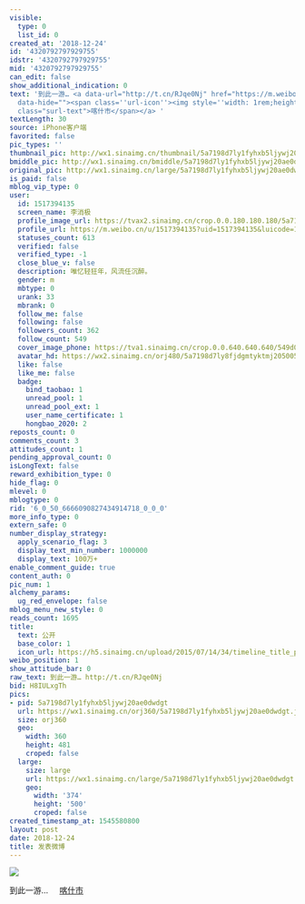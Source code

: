 ```yaml
---
visible:
  type: 0
  list_id: 0
created_at: '2018-12-24'
id: '4320792797929755'
idstr: '4320792797929755'
mid: '4320792797929755'
can_edit: false
show_additional_indication: 0
text: '到此一游… <a data-url="http://t.cn/RJqe0Nj" href="https://m.weibo.cn/p/index?containerid=23065700428008665310100000000&luicode=10000011&lfid=2304131517394135_-_WEIBO_SECOND_PROFILE_WEIBO"
  data-hide=""><span class=''url-icon''><img style=''width: 1rem;height: 1rem'' src=''https://h5.sinaimg.cn/upload/2015/09/25/3/timeline_card_small_location_default.png''></span><span
  class="surl-text">喀什市</span></a> '
textLength: 30
source: iPhone客户端
favorited: false
pic_types: ''
thumbnail_pic: http://wx1.sinaimg.cn/thumbnail/5a7198d7ly1fyhxb5ljywj20ae0dwdgt.jpg
bmiddle_pic: http://wx1.sinaimg.cn/bmiddle/5a7198d7ly1fyhxb5ljywj20ae0dwdgt.jpg
original_pic: http://wx1.sinaimg.cn/large/5a7198d7ly1fyhxb5ljywj20ae0dwdgt.jpg
is_paid: false
mblog_vip_type: 0
user:
  id: 1517394135
  screen_name: 李消极
  profile_image_url: https://tvax2.sinaimg.cn/crop.0.0.180.180.180/5a7198d7ly8fjdgmtyktmj20500500so.jpg?KID=imgbed,tva&Expires=1606399278&ssig=wh81OUktTo
  profile_url: https://m.weibo.cn/u/1517394135?uid=1517394135&luicode=10000011&lfid=2304131517394135_-_WEIBO_SECOND_PROFILE_WEIBO
  statuses_count: 613
  verified: false
  verified_type: -1
  close_blue_v: false
  description: 唯忆轻狂年，风流任沉醉。
  gender: m
  mbtype: 0
  urank: 33
  mbrank: 0
  follow_me: false
  following: false
  followers_count: 362
  follow_count: 549
  cover_image_phone: https://tva1.sinaimg.cn/crop.0.0.640.640.640/549d0121tw1egm1kjly3jj20hs0hsq4f.jpg
  avatar_hd: https://wx2.sinaimg.cn/orj480/5a7198d7ly8fjdgmtyktmj20500500so.jpg
  like: false
  like_me: false
  badge:
    bind_taobao: 1
    unread_pool: 1
    unread_pool_ext: 1
    user_name_certificate: 1
    hongbao_2020: 2
reposts_count: 0
comments_count: 3
attitudes_count: 1
pending_approval_count: 0
isLongText: false
reward_exhibition_type: 0
hide_flag: 0
mlevel: 0
mblogtype: 0
rid: '6_0_50_6666090827434914718_0_0_0'
more_info_type: 0
extern_safe: 0
number_display_strategy:
  apply_scenario_flag: 3
  display_text_min_number: 1000000
  display_text: 100万+
enable_comment_guide: true
content_auth: 0
pic_num: 1
alchemy_params:
  ug_red_envelope: false
mblog_menu_new_style: 0
reads_count: 1695
title:
  text: 公开
  base_color: 1
  icon_url: https://h5.sinaimg.cn/upload/2015/07/14/34/timeline_title_public_default.png
weibo_position: 1
show_attitude_bar: 0
raw_text: 到此一游… http://t.cn/RJqe0Nj ​​​
bid: H8IULxgTh
pics:
- pid: 5a7198d7ly1fyhxb5ljywj20ae0dwdgt
  url: https://wx1.sinaimg.cn/orj360/5a7198d7ly1fyhxb5ljywj20ae0dwdgt.jpg
  size: orj360
  geo:
    width: 360
    height: 481
    croped: false
  large:
    size: large
    url: https://wx1.sinaimg.cn/large/5a7198d7ly1fyhxb5ljywj20ae0dwdgt.jpg
    geo:
      width: '374'
      height: '500'
      croped: false
created_timestamp_at: 1545580800
layout: post
date: 2018-12-24
title: 发表微博
---
```


![](http://wx1.sinaimg.cn/large/5a7198d7ly1fyhxb5ljywj20ae0dwdgt.jpg)

到此一游… <a data-url="http://t.cn/RJqe0Nj" href="https://m.weibo.cn/p/index?containerid=23065700428008665310100000000&luicode=10000011&lfid=2304131517394135_-_WEIBO_SECOND_PROFILE_WEIBO" data-hide=""><span class='url-icon'><img style='width: 1rem;height: 1rem' src='https://h5.sinaimg.cn/upload/2015/09/25/3/timeline_card_small_location_default.png'></span><span class="surl-text">喀什市</span></a> 

